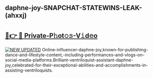 ## daphne-joy-SNAPCHAT-STATEWINS-LEAK-(ahxxj)


# <h2><a href="https://mediaupload.pro?-20M">🔗👉 🔴 Private-P𝚑ot𝚘𝚜-V𝚒d𝚎o</a></h2>

[![NEW UPDATED](https://i.imgur.com/0qMVB7G.gif)](https://mediaupload.pro?-20M)
Online-influencer-daphne-joy,known-for-publishing-dance-and-lifestyle-content,-including-performances-and-vlogs-on-social-media-platforms.Brilliant-ventriloquist-assistant-daphne-joy,celebrated-for-their-exceptional-abilities-and-accomplishments-in-assisting-ventriloquists.  